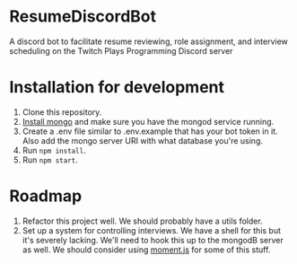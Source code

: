 # ResumeDiscordBot
A discord bot to facilitate resume reviewing, role assignment, and interview scheduling on the Twitch Plays Programming Discord server

# Installation for development

1. Clone this repository.
2. [Install mongo](https://docs.mongodb.com/v3.0/administration/install-on-linux/) and make sure you have the mongod service running.
3. Create a .env file similar to .env.example that has your bot token in it. Also add the mongo server URI with what database you're using.
4. Run ```npm install```.
5. Run ```npm start```.

# Roadmap

1. Refactor this project well. We should probably have a utils folder.
2. Set up a system for controlling interviews. We have a shell for this but it's severely lacking. We'll need to hook this up to the mongodB server as well. We should consider using [moment.js](http://momentjs.com) for some of this stuff.
